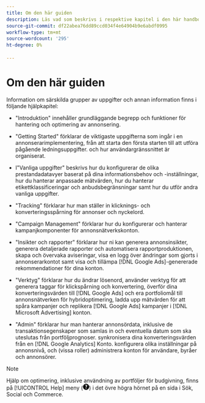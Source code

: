 ```yaml
---
title: Om den här guiden
description: Läs vad som beskrivs i respektive kapitel i den här handboken.
source-git-commit: df22abea76dd89ccd034f4e64904b9e6abdf0995
workflow-type: tm+mt
source-wordcount: '295'
ht-degree: 0%

---
```


# Om den här guiden

Information om särskilda grupper av uppgifter och annan information finns i följande hjälpkapitel:

* &quot;Introduktion&quot; innehåller grundläggande begrepp och funktioner för hantering och optimering av annonsering.

* &quot;Getting Started&quot; förklarar de viktigaste uppgifterna som ingår i en annonserarimplementering, från att starta den första starten till att utföra pågående ledningsuppgifter. och hur användargränssnittet är organiserat.

* I&quot;Vanliga uppgifter&quot; beskrivs hur du konfigurerar de olika prestandadatavyer baserat på dina informationsbehov och -inställningar, hur du hanterar anpassade mätvärden, hur du hanterar etikettklassificeringar och anbudsbegränsningar samt hur du utför andra vanliga uppgifter.

* &quot;Tracking&quot; förklarar hur man ställer in klicknings- och konverteringsspårning för annonser och nyckelord.

* &quot;Campaign Management&quot; förklarar hur du konfigurerar och hanterar kampanjkomponenter för annonsnätverkskonton.

* &quot;Insikter och rapporter&quot; förklarar hur ni kan generera annonsinsikter, generera detaljerade rapporter och automatisera rapportproduktionen, skapa och övervaka aviseringar, visa en logg över ändringar som gjorts i annonserarkontot samt visa och tillämpa [!DNL Google Ads]-genererade rekommendationer för dina konton.

* &quot;Verktyg&quot; förklarar hur du ändrar lösenord, använder verktyg för att generera taggar för klickspårning och konvertering, överför dina konverteringsvärden till [!DNL Google Ads] och era portfoliomål till annonsnätverken för hybridoptimering, ladda upp mätvärden för att spåra kampanjer och replikera [!DNL Google Ads] kampanjer i [!DNL Microsoft Advertising]
konton.

* &quot;Admin&quot; förklarar hur man hanterar annonsördata, inklusive de transaktionsegenskaper som samlas in och eventuella datum som ska uteslutas från portföljprognoser. synkronisera dina konverteringsvärden från en [!DNL Google Analytics] Konto. konfigurera olika inställningar på annonsnivå, och (vissa roller) administrera konton för användare, byråer och annonsörer.

>[!NOTE]
>
>Hjälp om optimering, inklusive användning av portföljer för budgivning, finns på [!UICONTROL Help] meny (![Hjälp-menyn](/help/search-social-commerce/assets/help-main-menu.png "Hjälp-menyn")) i det övre högra hörnet på en sida i Sök, Social och Commerce.
